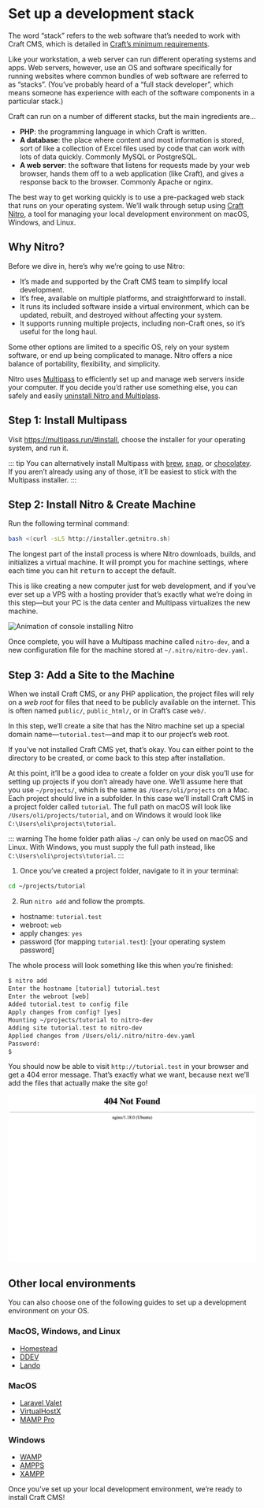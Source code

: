 # Set up a development stack

The word “stack” refers to the web software that’s needed to work with Craft CMS, which is detailed in [Craft’s minimum requirements](/3.x/requirements.md).

Like your workstation, a web server can run different operating systems and apps. Web servers, however, use an OS and software specifically for running websites where common bundles of web software are referred to as “stacks”. (You’ve probably heard of a “full stack developer”, which means someone has experience with each of the software components in a particular stack.)

Craft can run on a number of different stacks, but the main ingredients are...

- **PHP**: the programming language in which Craft is written.
- **A database**: the place where content and most information is stored, sort of like a collection of Excel files used by code that can work with lots of data quickly. Commonly MySQL or PostgreSQL.
- **A web server**: the software that listens for requests made by your web browser, hands them off to a web application (like Craft), and gives a response back to the browser. Commonly Apache or nginx.

The best way to get working quickly is to use a pre-packaged web stack that runs on your operating system. We’ll walk through setup using [Craft Nitro](/nitro/), a tool for managing your local development environment on macOS, Windows, and Linux.

## Why Nitro?

Before we dive in, here’s why we’re going to use Nitro:

- It’s made and supported by the Craft CMS team to simplify local development.
- It’s free, available on multiple platforms, and straightforward to install.
- It runs its included software inside a virtual environment, which can be updated, rebuilt, and destroyed without affecting your system.
- It supports running multiple projects, including non-Craft ones, so it’s useful for the long haul.

Some other options are limited to a specific OS, rely on your system software, or end up being complicated to manage. Nitro offers a nice balance of portability, flexibility, and simplicity.

Nitro uses [Multipass](https://multipass.run/) to efficiently set up and manage web servers inside your computer. If you decide you’d rather use something else, you can safely and easily [uninstall Nitro and Multiplass](/nitro/installation.md#uninstalling-nitro).

## Step 1: Install Multipass

Visit <https://multipass.run/#install>, choose the installer for your operating system, and run it.

::: tip
You can alternatively install Multipass with [brew](https://brew.sh/), [snap](https://snapcraft.io/), or [chocolatey](https://chocolatey.org/). If you aren’t already using any of those, it’ll be easiest to stick with the Multipass installer.
:::

## Step 2: Install Nitro & Create Machine

Run the following terminal command:

```sh
bash <(curl -sLS http://installer.getnitro.sh)
```

The longest part of the install process is where Nitro downloads, builds, and initializes a virtual machine. It will prompt you for machine settings, where each time you can hit <kbd>return</kbd> to accept the default.

This is like creating a new computer just for web development, and if you’ve ever set up a VPS with a hosting provider that’s exactly what we’re doing in this step—but your PC is the data center and Multipass virtualizes the new machine.

<img src="../images/tutorial-nitro-install.gif" alt="Animation of console installing Nitro" class="rounded-md" />

Once complete, you will have a Multipass machine called `nitro-dev`, and a new configuration file for the machine stored at `~/.nitro/nitro-dev.yaml`.

## Step 3: Add a Site to the Machine

When we install Craft CMS, or any PHP application, the project files will rely on a _web root_ for files that need to be publicly available on the internet. This is often named `public/`, `public_html/`, or in Craft’s case `web/`.

In this step, we’ll create a site that has the Nitro machine set up a special domain name—`tutorial.test`—and map it to our project’s web root.

If you’ve not installed Craft CMS yet, that’s okay. You can either point to the directory to be created, or come back to this step after installation.

At this point, it’ll be a good idea to create a folder on your disk you’ll use for setting up projects if you don’t already have one. We’ll assume here that you use `~/projects/`, which is the same as `/Users/oli/projects` on a Mac. Each project should live in a subfolder. In this case we’ll install Craft CMS in a project folder called `tutorial`. The full path on macOS will look like `/Users/oli/projects/tutorial`, and on Windows it would look like `C:\Users\oli\projects\tutorial`.

::: warning
The home folder path alias `~/` can only be used on macOS and Linux. With Windows, you must supply the full path instead, like `C:\Users\oli\projects\tutorial`.
:::

1. Once you’ve created a project folder, navigate to it in your terminal:

```sh
cd ~/projects/tutorial
```

2. Run `nitro add` and follow the prompts.

- hostname: `tutorial.test`
- webroot: `web`
- apply changes: `yes`
- password (for mapping `tutorial.test`): [your operating system password]

The whole process will look something like this when you’re finished:

```
$ nitro add
Enter the hostname [tutorial] tutorial.test
Enter the webroot [web]
Added tutorial.test to config file
Apply changes from config? [yes]
Mounting ~/projects/tutorial to nitro-dev
Adding site tutorial.test to nitro-dev
Applied changes from /Users/oli/.nitro/nitro-dev.yaml
Password:
$
```

You should now be able to visit `http://tutorial.test` in your browser and get a 404 error message. That’s exactly what we want, because next we’ll add the files that actually make the site go!

<BrowserShot url="http://tutorial.test" :link="false">
<img src="../images/tutorial-nitro-404.png" alt="Screenshot of 404 error from the web server" />
</BrowserShot>

## Other local environments

You can also choose one of the following guides to set up a development environment on your OS.

### MacOS, Windows, and Linux

- [Homestead](https://craftcms.com/knowledge-base/craft-laravel-homestead)
- [DDEV](https://ddev.readthedocs.io/en/stable/)
- [Lando](https://lando.dev/)

### MacOS

- [Laravel Valet](https://laravel.com/docs/7.x/valet)
- [VirtualHostX](https://clickontyler.com/virtualhostx/)
- [MAMP Pro](https://www.mamp.info/en/mamp-pro/windows/)

### Windows

- [WAMP](http://www.wampserver.com/en/)
- [AMPPS](https://www.ampps.com/)
- [XAMPP](https://www.apachefriends.org/index.html)

Once you’ve set up your local development environment, we’re ready to install Craft CMS!
